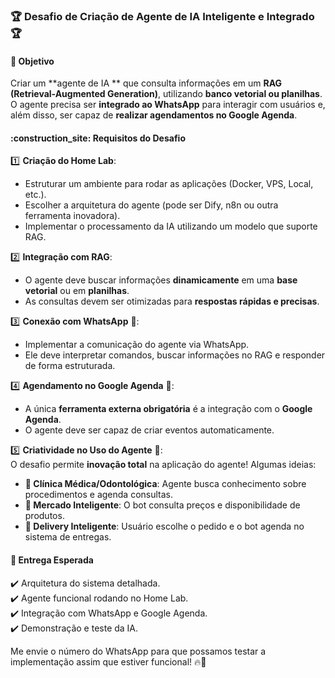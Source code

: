 ### :trophy: Desafio de Criação de Agente de IA Inteligente e Integrado :trophy:

#### :pushpin: **Objetivo**  
Criar um **agente de IA ** que consulta informações em um **RAG (Retrieval-Augmented Generation)**, utilizando **banco vetorial ou planilhas**. O agente precisa ser **integrado ao WhatsApp** para interagir com usuários e, além disso, ser capaz de **realizar agendamentos no Google Agenda**.

#### :construction_site: **Requisitos do Desafio**  

:one: **Criação do Home Lab**:  
   - Estruturar um ambiente para rodar as aplicações (Docker, VPS, Local, etc.).  
   - Escolher a arquitetura do agente (pode ser Dify, n8n ou outra ferramenta inovadora).  
   - Implementar o processamento da IA utilizando um modelo que suporte RAG.  

:two: **Integração com RAG**:  
   - O agente deve buscar informações **dinamicamente** em uma **base vetorial** ou em **planilhas**.  
   - As consultas devem ser otimizadas para **respostas rápidas e precisas**.  

:three: **Conexão com WhatsApp** :calling::  
   - Implementar a comunicação do agente via WhatsApp.  
   - Ele deve interpretar comandos, buscar informações no RAG e responder de forma estruturada.  

:four: **Agendamento no Google Agenda** :date::  
   - A única **ferramenta externa obrigatória** é a integração com o **Google Agenda**.  
   - O agente deve ser capaz de criar eventos automaticamente.  

:five: **Criatividade no Uso do Agente** :rocket::  
   O desafio permite **inovação total** na aplicação do agente! Algumas ideias:  
   - **:tooth: Clínica Médica/Odontológica**: Agente busca conhecimento sobre procedimentos e agenda consultas.  
   - **:shopping_cart: Mercado Inteligente**: O bot consulta preços e disponibilidade de produtos.  
   - **:hamburger: Delivery Inteligente**: Usuário escolhe o pedido e o bot agenda no sistema de entregas.  

#### :dart: **Entrega Esperada**  
:heavy_check_mark: Arquitetura do sistema detalhada.  
:heavy_check_mark: Agente funcional rodando no Home Lab.  
:heavy_check_mark: Integração com WhatsApp e Google Agenda.  
:heavy_check_mark: Demonstração e teste da IA.  

Me envie o número do WhatsApp para que possamos testar a implementação assim que estiver funcional! :fire::rocket:
